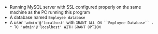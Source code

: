 - Running MySQL server with SSL configured properly on the same machine as the PC running this program
- A database named `Employee database`
- A user `'admin'@'localhost'` with `GRANT ALL ON ``Employee Database`` . * TO 'admin'@'localhost' WITH GRANT OPTION  `

